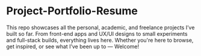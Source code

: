 # Project-Portfolio-Resume
This repo showcases all the personal, academic, and freelance projects I’ve built so far. From front-end apps and UX/UI designs to small experiments and full-stack builds, everything lives here.  Whether you're here to browse, get inspired, or see what I’ve been up to
— Welcome!
